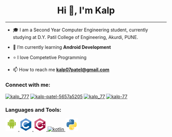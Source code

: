 <h1 align="center">Hi 👋, I'm Kalp</h1>
<hr>

- 🎓 I am a Second Year Computer Engineering student, currently studying at D.Y. Patil College of Engineering, Akurdi, PUNE.

- 🌱 I’m currently learning **Android Development**

- ⭐ I love Competetive Programming

- 📫 How to reach me **kalp07patel@gmail.com**

<h3 align="left">Connect with me:</h3>
<p align="left">
  
<a href="https://twitter.com/kalp_777" target="blank"><img align="center" src="https://raw.githubusercontent.com/rahuldkjain/github-profile-readme-generator/master/src/images/icons/Social/twitter.svg" alt="kalp_777" height="30" width="40" /></a>
<a href="https://linkedin.com/in/kalp-patel-5657a5205" target="blank"><img align="center" src="https://raw.githubusercontent.com/rahuldkjain/github-profile-readme-generator/master/src/images/icons/Social/linked-in-alt.svg" alt="kalp-patel-5657a5205" height="30" width="40" /></a>
<a href="https://www.codechef.com/users/kalp_77" target="blank"><img align="center" src="https://cdn.jsdelivr.net/npm/simple-icons@3.1.0/icons/codechef.svg" alt="kalp_77" height="30" width="40" /></a> 
<a href="https://codeforces.com/profile/kalp-77" target="blank"><img align="center" src="https://raw.githubusercontent.com/rahuldkjain/github-profile-readme-generator/master/src/images/icons/Social/codeforces.svg" alt="kalp-77" height="30" width="40" /></a>
  
</p>
<h3 align="left">Languages and Tools:</h3>

<p align="left"> <a href="https://developer.android.com" target="_blank" rel="noreferrer"> <img src="https://raw.githubusercontent.com/devicons/devicon/master/icons/android/android-original-wordmark.svg" alt="android" width="40" height="40"/> </a>   <a href="https://www.cprogramming.com/" target="_blank" rel="noreferrer"> <img src="https://raw.githubusercontent.com/devicons/devicon/master/icons/c/c-original.svg" alt="c" width="40" height="40"/> </a>   <a href="https://www.w3schools.com/cpp/" target="_blank" rel="noreferrer"> <img src="https://raw.githubusercontent.com/devicons/devicon/master/icons/cplusplus/cplusplus-original.svg" alt="cplusplus" width="40" height="40"/> </a>   <a href="https://kotlinlang.org" target="_blank" rel="noreferrer"> <img src="https://www.vectorlogo.zone/logos/kotlinlang/kotlinlang-icon.svg" alt="kotlin" width="40" height="40"/> </a>   <a href="https://www.python.org" target="_blank" rel="noreferrer"> <img src="https://raw.githubusercontent.com/devicons/devicon/master/icons/python/python-original.svg" alt="python" width="40" height="40"/> </a>

</p>
